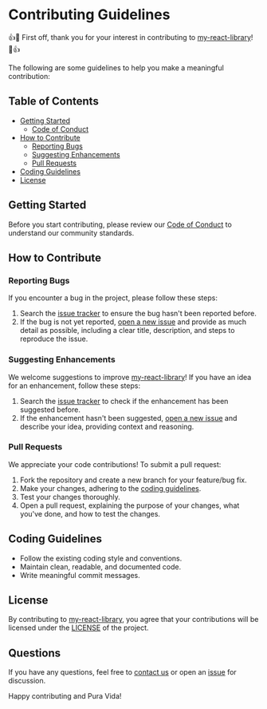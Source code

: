 # Contributing Guidelines

👍🎉 First off, thank you for your interest in contributing to [my-react-library](https://github.com/jonmatum/my-react-library)! 🎉👍

The following are some guidelines to help you make a meaningful contribution:

## Table of Contents

- [Getting Started](#getting-started)
  - [Code of Conduct](#code-of-conduct)
- [How to Contribute](#how-to-contribute)
  - [Reporting Bugs](#reporting-bugs)
  - [Suggesting Enhancements](#suggesting-enhancements)
  - [Pull Requests](#pull-requests)
- [Coding Guidelines](#coding-guidelines)
- [License](#license)

## Getting Started

Before you start contributing, please review our [Code of Conduct](CODE_OF_CONDUCT.md) to understand our community standards.

## How to Contribute

### Reporting Bugs

If you encounter a bug in the project, please follow these steps:

1. Search the [issue tracker](link-to-issue-tracker) to ensure the bug hasn't been reported before.
2. If the bug is not yet reported, [open a new issue](link-to-new-issue) and provide as much detail as possible, including a clear title, description, and steps to reproduce the issue.

### Suggesting Enhancements

We welcome suggestions to improve [my-react-library](https://github.com/jonmatum/my-react-library)! If you have an idea for an enhancement, follow these steps:

1. Search the [issue tracker](link-to-issue-tracker) to check if the enhancement has been suggested before.
2. If the enhancement hasn't been suggested, [open a new issue](link-to-new-issue) and describe your idea, providing context and reasoning.

### Pull Requests

We appreciate your code contributions! To submit a pull request:

1. Fork the repository and create a new branch for your feature/bug fix.
2. Make your changes, adhering to the [coding guidelines](#coding-guidelines).
3. Test your changes thoroughly.
4. Open a pull request, explaining the purpose of your changes, what you've done, and how to test the changes.

## Coding Guidelines

- Follow the existing coding style and conventions.
- Maintain clean, readable, and documented code.
- Write meaningful commit messages.

## License

By contributing to [my-react-library](https://github.com/jonmatum/my-react-library), you agree that your contributions will be licensed under the [LICENSE](LICENSE) of the project.

## Questions

If you have any questions, feel free to [contact us](link-to-contact) or open an [issue](link-to-issue-tracker) for discussion.

Happy contributing and Pura Vida!

